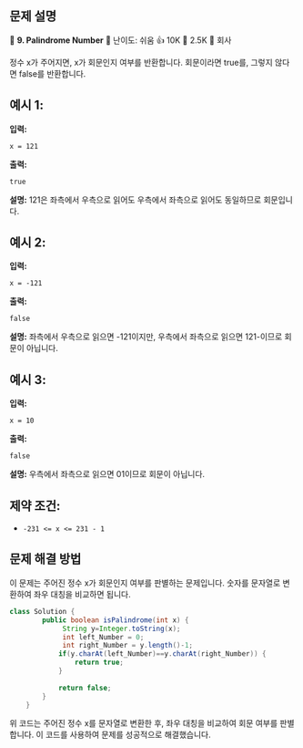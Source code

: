 ## 문제 설명
📌 **9. Palindrome Number**
🌟 난이도: 쉬움
👍 10K
💬 2.5K
🏢 회사

정수 x가 주어지면, x가 회문인지 여부를 반환합니다. 회문이라면 true를, 그렇지 않다면 false를 반환합니다.

## 예시 1:

**입력:**
```plaintext
x = 121
```

**출력:**
```plaintext
true
```

**설명:**
121은 좌측에서 우측으로 읽어도 우측에서 좌측으로 읽어도 동일하므로 회문입니다.

## 예시 2:

**입력:**
```plaintext
x = -121
```

**출력:**
```plaintext
false
```

**설명:**
좌측에서 우측으로 읽으면 -121이지만, 우측에서 좌측으로 읽으면 121-이므로 회문이 아닙니다.

## 예시 3:

**입력:**
```plaintext
x = 10
```

**출력:**
```plaintext
false
```

**설명:**
우측에서 좌측으로 읽으면 01이므로 회문이 아닙니다.

## 제약 조건:

- `-231 <= x <= 231 - 1`

## 문제 해결 방법
이 문제는 주어진 정수 x가 회문인지 여부를 판별하는 문제입니다. 숫자를 문자열로 변환하여 좌우 대칭을 비교하면 됩니다.

```java
class Solution {
	    public boolean isPalindrome(int x) {
	    	 String y=Integer.toString(x);
	    	 int left_Number = 0;
	    	 int right_Number = y.length()-1;
	    	if(y.charAt(left_Number)==y.charAt(right_Number)) {
	    		return true;
	    	}
	    	
	        return false;
	    }
	}

```

위 코드는 주어진 정수 x를 문자열로 변환한 후, 좌우 대칭을 비교하여 회문 여부를 판별합니다. 이 코드를 사용하여 문제를 성공적으로 해결했습니다.
